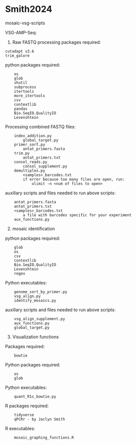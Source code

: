 # Smith2024
mosaic-vsg-scripts

VSG-AMP-Seq:

1) Raw FASTQ processing
packages required:
```
cutadapt v3.6
trim_galore
```

python packages required:
```
    os
    glob
    shutil
    subprocess
    itertools
    more_itertools
    csv
    contextlib
    pandas
    Bio.SeqIO.QualityIO
    Levenshtein
```

Processing combined FASTQ files:
```
    index_addition.py
        global_target.py
    primer_sort.py
        antat_primers.fasta
    trim.py
        antat_primers.txt
    consol_reads.py
        consol_supplement.py
    demultiplex.py
        <samples>_barcodes.txt
        if error because too many files are open, run:
            ulimit -n <num of files to open> 
```
auxillary scripts and files needed to run above scripts:
```
    antat_primers.fasta
    antat_primers.txt
    <samples>_barcodes.txt
        a file with barcodes specific for your experiment
    aux_functions.py
```

2) mosaic identification

python packages required:
```
    glob
    os
    csv
    contextlib
    Bio.SeqIO.QualityIO
    Levenshtein
    regex
```
Python executables:
```
    genome_sort_by_primer.py
    vsg_align.py
    identify_mosaics.py
```
 auxillary scripts and files needed to run above scripts:
```
    vsg_align_supplement.py
    aux_functions.py
    global_target.py
```
3) Visualization functions

Packages required:
```    
    bowtie
```

Python packages required:
```
    os
    glob
```
Python executables:
```
    quant_R1s_bowtie.py
```

R packages required:
```
    tidyverse
    qPCRr - by Jaclyn Smith
```
R executables:
```
    mosaic_graphing_functions.R
```
